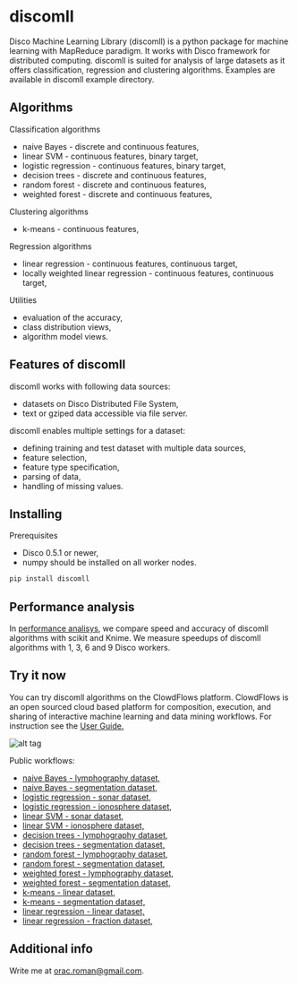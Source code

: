# discomll #

Disco Machine Learning Library (discomll) is a python package for machine learning with MapReduce paradigm. It works with Disco framework for distributed computing. discomll is suited for analysis of large datasets as it offers classification, regression and clustering algorithms. Examples are available in discomll example directory.

## Algorithms ##
Classification algorithms
- naive Bayes - discrete and continuous features, 
- linear SVM - continuous features, binary target,
- logistic regression - continuous features, binary target,
- decision trees - discrete and continuous features, 
- random forest - discrete and continuous features,
- weighted forest - discrete and continuous features,

Clustering algorithms
- k-means - continuous features,

Regression algorithms
- linear regression - continuous features, continuous target,
- locally weighted linear regression - continuous features, continuous target,

Utilities
- evaluation of the accuracy,
- class distribution views,
- algorithm model views.

## Features of discomll ##
discomll works with following data sources:
- datasets on Disco Distributed File System,
- text or gziped data accessible via file server.

discomll enables multiple settings for a dataset:
- defining training and test dataset with multiple data sources,
- feature selection,
- feature type specification,
- parsing of data,
- handling of missing values.

## Installing ##
Prerequisites
- Disco 0.5.1 or newer,
- numpy should be installed on all worker nodes.

```bash
pip install discomll
```

## Performance analysis ##
In [performance analisys](http://1drv.ms/1qj6680), we compare speed and accuracy of discomll algorithms with scikit and Knime. We measure speedups of discomll algorithms with 1, 3, 6 and 9 Disco workers.

## Try it now ##
You can try discomll algorithms on the ClowdFlows platform. ClowdFlows is an open sourced cloud based platform for composition, execution, and sharing of interactive machine learning and data mining workflows. For instruction see the [User Guide.](https://onedrive.live.com/redir?resid=C695DFFBD3161AEA!161&authkey=!AERQJpsxOqkLykI&ithint=file%2cpdf)

![alt tag](https://github.com/romanorac/discomll/blob/master/big_data_workflow.png)
 
Public workflows:

- [naive Bayes - lymphography dataset,](http://clowdflows.org/workflow/2729/)
- [naive Bayes - segmentation dataset,](http://clowdflows.org/workflow/2788/)
- [logistic regression - sonar dataset,](http://clowdflows.org/workflow/2801/)
- [logistic regression - ionosphere dataset,](http://clowdflows.org/workflow/2802/)
- [linear SVM - sonar dataset,](http://clowdflows.org/workflow/2799/)
- [linear SVM - ionosphere dataset,](http://clowdflows.org/workflow/2800/)
- [decision trees - lymphography dataset,](http://clowdflows.org/workflow/2727/)
- [decision trees - segmentation dataset,](http://clowdflows.org/workflow/2796/)
- [random forest - lymphography dataset,](http://clowdflows.org/workflow/2789/)
- [random forest - segmentation dataset,](http://clowdflows.org/workflow/2731/)
- [weighted forest - lymphography dataset,](http://clowdflows.org/workflow/2797/)
- [weighted forest - segmentation dataset,](http://clowdflows.org/workflow/2798/)
- [k-means - linear dataset,](http://clowdflows.org/workflow/2812/)
- [k-means - segmentation dataset,](http://clowdflows.org/workflow/2811/)
- [linear regression - linear dataset,](http://clowdflows.org/workflow/2815/)
- [linear regression - fraction dataset,](http://clowdflows.org/workflow/2816/)

## Additional info ##
Write me at orac.roman@gmail.com.




